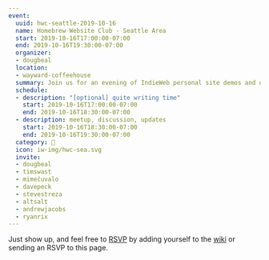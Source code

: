 ```yaml
---
event:
  uuid: hwc-seattle-2019-10-16
  name: Homebrew Website Club - Seattle Area
  start: 2019-10-16T17:00:00-07:00
  end: 2019-10-16T19:30:00-07:00
  organizer:
  - dougbeal
  location:
  - wayward-coffeehouse
  summary: Join us for an evening of IndieWeb personal site demos and discussions!
  schedule:
  - description: "[optional] quite writing time"
    start: 2019-10-16T17:00:00-07:00
    end: 2019-10-16T18:30:00-07:00
  - description: meetup, discussion, updates
    start: 2019-10-16T18:30:00-07:00
    end: 2019-10-16T19:30:00-07:00
  category: 🌲
  icon: iw-img/hwc-sea.svg
  invite:
  - dougbeal
  - timswast
  - mimečuvalo
  - davepeck
  - stevestreza
  - altsalt
  - andrewjacobs
  - ryanrix
---
```


Just show up, and feel free to [RSVP](https://indieweb.org/rsvp) by adding yourself to the [wiki]({{<indieweb-wiki-hwc>}}) or sending an RSVP to this page.

